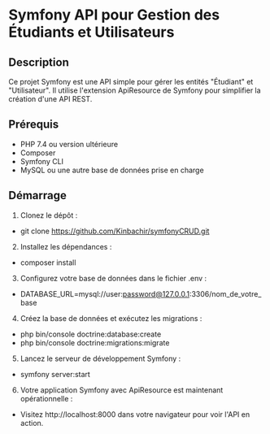 # Symfony API pour Gestion des Étudiants et Utilisateurs

## Description

Ce projet Symfony est une API simple pour gérer les entités "Étudiant" et "Utilisateur". Il utilise l'extension ApiResource de Symfony pour simplifier la création d'une API REST.

## Prérequis

- PHP 7.4 ou version ultérieure
- Composer
- Symfony CLI
- MySQL ou une autre base de données prise en charge

## Démarrage

1. Clonez le dépôt :
 - git clone https://github.com/Kinbachir/symfonyCRUD.git

2. Installez les dépendances :
 - composer install

3. Configurez votre base de données dans le fichier .env :
 - DATABASE_URL=mysql://user:password@127.0.0.1:3306/nom_de_votre_base

4. Créez la base de données et exécutez les migrations :
 - php bin/console doctrine:database:create
 - php bin/console doctrine:migrations:migrate

5. Lancez le serveur de développement Symfony :
 - symfony server:start

6. Votre application Symfony avec ApiResource est maintenant opérationnelle :
 - Visitez http://localhost:8000 dans votre navigateur pour voir l'API en action.

